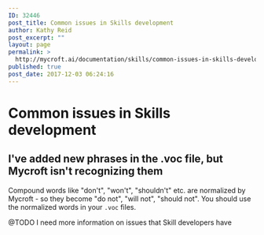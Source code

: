 ```yaml
---
ID: 32446
post_title: Common issues in Skills development
author: Kathy Reid
post_excerpt: ""
layout: page
permalink: >
  http://mycroft.ai/documentation/skills/common-issues-in-skills-development/
published: true
post_date: 2017-12-03 06:24:16
---
```

# Common issues in **Skills** development

## I've added new phrases in the .voc file, but Mycroft isn't recognizing them

Compound words like "don't", "won't", "shouldn't" etc. are normalized by Mycroft - so they become "do not", "will not", "should not". You should use the normalized words in your `.voc` files.

@TODO I need more information on issues that Skill developers have